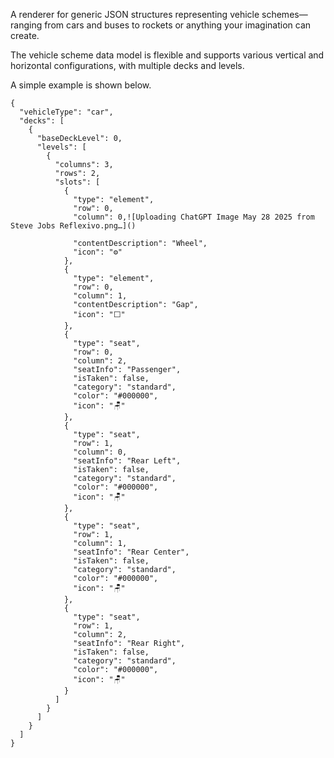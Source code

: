 
A renderer for generic JSON structures representing vehicle schemes—ranging from cars and buses to rockets or anything your imagination can create.

The vehicle scheme data model is flexible and supports various vertical and horizontal configurations, with multiple decks and levels.

A simple example is shown below.

```
{
  "vehicleType": "car",
  "decks": [
    {
      "baseDeckLevel": 0,
      "levels": [
        {
          "columns": 3,
          "rows": 2,
          "slots": [
            {
              "type": "element",
              "row": 0,
              "column": 0,![Uploading ChatGPT Image May 28 2025 from Steve Jobs Reflexivo.png…]()

              "contentDescription": "Wheel",
              "icon": "⚙️"
            },
            {
              "type": "element",
              "row": 0,
              "column": 1,
              "contentDescription": "Gap",
              "icon": "⬜"
            },
            {
              "type": "seat",
              "row": 0,
              "column": 2,
              "seatInfo": "Passenger",
              "isTaken": false,
              "category": "standard",
              "color": "#000000",
              "icon": "🪑"
            },
            {
              "type": "seat",
              "row": 1,
              "column": 0,
              "seatInfo": "Rear Left",
              "isTaken": false,
              "category": "standard",
              "color": "#000000",
              "icon": "🪑"
            },
            {
              "type": "seat",
              "row": 1,
              "column": 1,
              "seatInfo": "Rear Center",
              "isTaken": false,
              "category": "standard",
              "color": "#000000",
              "icon": "🪑"
            },
            {
              "type": "seat",
              "row": 1,
              "column": 2,
              "seatInfo": "Rear Right",
              "isTaken": false,
              "category": "standard",
              "color": "#000000",
              "icon": "🪑"
            }
          ]
        }
      ]
    }
  ]
}

```

